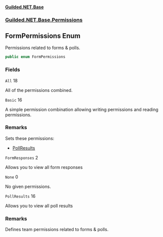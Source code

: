 
#### [Guilded.NET.Base](Guilded_NET_Base 'Guilded.NET.Base')
### [Guilded.NET.Base.Permissions](Guilded_NET_Base#Guilded_NET_Base_Permissions 'Guilded.NET.Base.Permissions')
## FormPermissions Enum

Permissions related to forms & polls.
```csharp
public enum FormPermissions
```
### Fields

<a name='Guilded_NET_Base_Permissions_FormPermissions_All'></a>
`All` 18

All of the permissions combined.

<a name='Guilded_NET_Base_Permissions_FormPermissions_Basic'></a>
`Basic` 16

A simple permission combination allowing writing permissions and reading permissions.

### Remarks
  
Sets these permissions:  
- [PollResults](FormPermissions#Guilded_NET_Base_Permissions_FormPermissions_PollResults 'Guilded.NET.Base.Permissions.FormPermissions.PollResults')

<a name='Guilded_NET_Base_Permissions_FormPermissions_FormResponses'></a>
`FormResponses` 2

Allows you to view all form responses

<a name='Guilded_NET_Base_Permissions_FormPermissions_None'></a>
`None` 0

No given permissions.

<a name='Guilded_NET_Base_Permissions_FormPermissions_PollResults'></a>
`PollResults` 16

Allows you to view all poll results

### Remarks
  
Defines team permissions related to forms & polls.